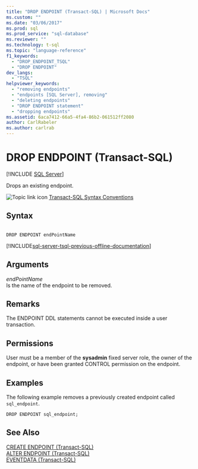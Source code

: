 ```yaml
---
title: "DROP ENDPOINT (Transact-SQL) | Microsoft Docs"
ms.custom: ""
ms.date: "03/06/2017"
ms.prod: sql
ms.prod_service: "sql-database"
ms.reviewer: ""
ms.technology: t-sql
ms.topic: "language-reference"
f1_keywords: 
  - "DROP_ENDPOINT_TSQL"
  - "DROP ENDPOINT"
dev_langs: 
  - "TSQL"
helpviewer_keywords: 
  - "removing endpoints"
  - "endpoints [SQL Server], removing"
  - "deleting endpoints"
  - "DROP ENDPOINT statement"
  - "dropping endpoints"
ms.assetid: 6aca7412-66a5-4fa4-86b2-061512ff2080
author: CarlRabeler
ms.author: carlrab
---
```

# DROP ENDPOINT (Transact-SQL)
[!INCLUDE [SQL Server](../../includes/applies-to-version/sqlserver.md)]

  Drops an existing endpoint.  
  
 ![Topic link icon](../../database-engine/configure-windows/media/topic-link.gif "Topic link icon") [Transact-SQL Syntax Conventions](../../t-sql/language-elements/transact-sql-syntax-conventions-transact-sql.md)  
  
## Syntax  
  
```  
  
DROP ENDPOINT endPointName  
```  
  
[!INCLUDE[sql-server-tsql-previous-offline-documentation](../../includes/sql-server-tsql-previous-offline-documentation.md)]

## Arguments
 *endPointName*  
 Is the name of the endpoint to be removed.  
  
## Remarks  
 The ENDPOINT DDL statements cannot be executed inside a user transaction.  
  
## Permissions  
 User must be a member of the **sysadmin** fixed server role, the owner of the endpoint, or have been granted CONTROL permission on the endpoint.  
  
## Examples  
 The following example removes a previously created endpoint called `sql_endpoint`.  
  
```  
DROP ENDPOINT sql_endpoint;  
```  
  
## See Also  
 [CREATE ENDPOINT &#40;Transact-SQL&#41;](../../t-sql/statements/create-endpoint-transact-sql.md)   
 [ALTER ENDPOINT &#40;Transact-SQL&#41;](../../t-sql/statements/alter-endpoint-transact-sql.md)   
 [EVENTDATA &#40;Transact-SQL&#41;](../../t-sql/functions/eventdata-transact-sql.md)  
  
  
